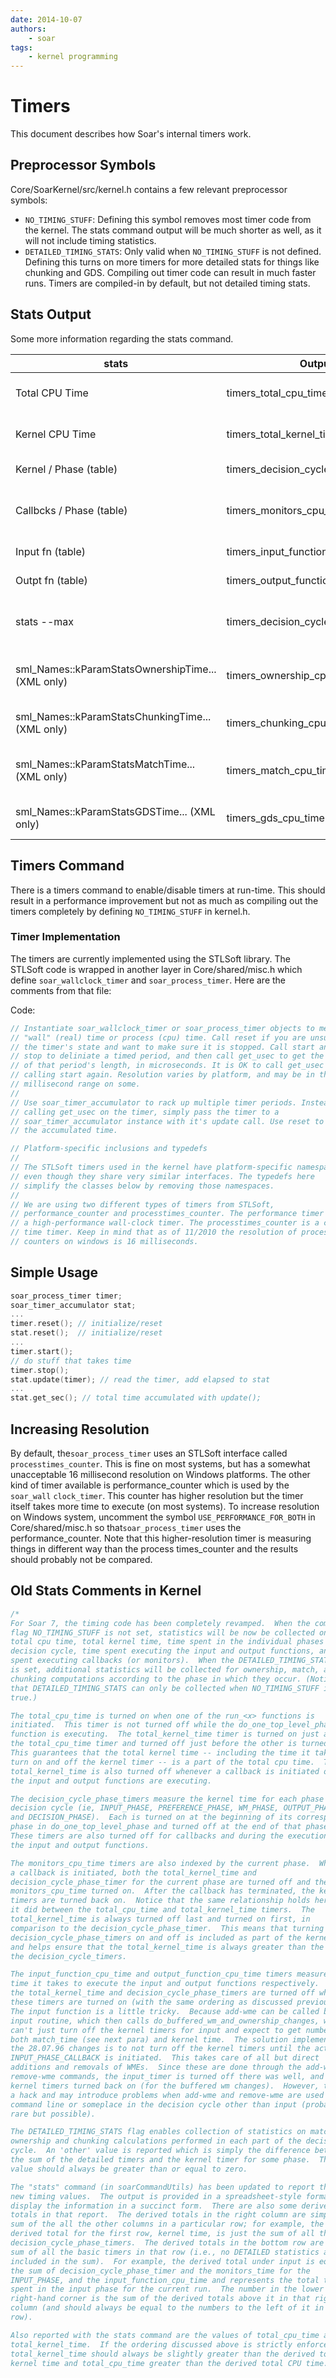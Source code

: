 ```yaml
---
date: 2014-10-07
authors:
    - soar
tags:
    - kernel programming
---
```


<!-- markdown-link-check-disable-next-line -->
<!-- old URL: https://soar.eecs.umich.edu/articles/articles/technical-documentation/206-timers -->

# Timers

This document describes how Soar's internal timers work.

## Preprocessor Symbols

Core/SoarKernel/src/kernel.h contains a few relevant preprocessor symbols:

- `NO_TIMING_STUFF`: Defining this symbol removes most timer code from the kernel.
    The stats command output will be much shorter as well, as it will not include
    timing statistics.
- `DETAILED_TIMING_STATS`: Only valid when `NO_TIMING_STUFF`
    is not defined. Defining this turns on more timers for more detailed stats for
    things like chunking and GDS. Compiling out timer code can result in much
    faster runs. Timers are compiled-in by default, but not detailed timing stats.

## Stats Output

Some more information regarding the stats command.

| stats                                            | Output agent struct                          | Detailed | Description                                                                                |
| ------------------------------------------------ | -------------------------------------------- | -------- | ------------------------------------------------------------------------------------------ |
| Total CPU Time                                   | timers_total_cpu_time                        | No       | Most encompassing, includes some scheduling code and all callbacks.                        |
| Kernel CPU Time                                  | timers_total_kernel_time                     | No       | Total CPU minus callbacks and a few other smaller things.                                  |
| Kernel / Phase (table)                           | timers_decision_cycle_phase[NUM_PHASE_TYPES] | No       | Time spent in each phase but not in callbacks.                                             |
| Callbcks / Phase (table)                         | timers_monitors_cpu_time[NUM_PHASE_TYPES]    | No       | Time spent in callbacks for each phase, but notINPUT_PHASE_CALLBACK or output functions.   |
| Input fn (table)                                 | timers_input_function_cpu_time               | No       | Time spent in INPUT_PHASE_CALLBACK.                                                        |
| Outpt fn (table)                                 | timers_output_function_cpu_time              | No       | Time spent in output functions.                                                            |
| stats --max                                      | timers_decision_cycle, max_dc_time_msec      | No       | Used to collect max per-cycle statistics. Essentially a sum of timers_decision_cycle_phase |
| sml_Names::kParamStatsOwnershipTime...(XML only) | timers_ownership_cpu_time                    | Yes      | Time spent in do_buffered_link_changes. Included in the decision cycle phase timers.       |
| sml_Names::kParamStatsChunkingTime...(XML only)  | timers_chunking_cpu_time                     | Yes      | Time spent chunking. Included in decision cycle phase timers.                              |
| sml_Names::kParamStatsMatchTime...(XML only)     | timers_match_cpu_time                        | Yes      | Time spent adding/removing WMEs to/from rete. Included in decision cycle phase timers.     |
| sml_Names::kParamStatsGDSTime... (XML only)      | timers_gds_cpu_time                          | Yes      | Time spent in the GDS code. Included in the decision cycle phase timers.                   |

## Timers Command

There is a timers command to enable/disable timers at run-time. This should
result in a performance improvement but not as much as compiling out the timers
completely by defining `NO_TIMING_STUFF` in kernel.h.

### Timer Implementation

The timers are currently implemented using the STLSoft library. The STLSoft code
is wrapped in another layer in Core/shared/misc.h which define
`soar_wallclock_timer` and `soar_process_timer`. Here are the comments from that
file:

Code:

```c++
// Instantiate soar_wallclock_timer or soar_process_timer objects to measure
// "wall" (real) time or process (cpu) time. Call reset if you are unsure of
// the timer's state and want to make sure it is stopped. Call start and then
// stop to deliniate a timed period, and then call get_usec to get the value
// of that period's length, in microseconds. It is OK to call get_usec after
// calling start again. Resolution varies by platform, and may be in the
// millisecond range on some.
//
// Use soar_timer_accumulator to rack up multiple timer periods. Instead of
// calling get_usec on the timer, simply pass the timer to a
// soar_timer_accumulator instance with it's update call. Use reset to clear
// the accumulated time.

// Platform-specific inclusions and typedefs
//
// The STLSoft timers used in the kernel have platform-specific namespaces
// even though they share very similar interfaces. The typedefs here
// simplify the classes below by removing those namespaces.
//
// We are using two different types of timers from STLSoft,
// performance_counter and processtimes_counter. The performance timer is
// a high-performance wall-clock timer. The processtimes_counter is a cpu-
// time timer. Keep in mind that as of 11/2010 the resolution of process-time
// counters on windows is 16 milliseconds.
```

## Simple Usage

```c++
soar_process_timer timer;
soar_timer_accumulator stat;
...
timer.reset(); // initialize/reset
stat.reset();  // initialize/reset
...
timer.start();
// do stuff that takes time
timer.stop();
stat.update(timer); // read the timer, add elapsed to stat
...
stat.get_sec(); // total time accumulated with update();
```

## Increasing Resolution

By default, the`soar_process_timer` uses an STLSoft interface called
`processtimes_counter`. This is fine on most systems, but has a somewhat
unacceptable 16 millisecond resolution on Windows platforms. The other kind of
timer available is performance_counter which is used by the `soar_wall`
`clock_timer`. This counter has higher resolution but the timer itself takes
more time to execute (on most systems). To increase resolution on Windows
system, uncomment the symbol `USE_PERFORMANCE_FOR_BOTH` in
Core/shared/misc.h so that`soar_process_timer` uses the performance_counter.
Note that this higher-resolution timer is measuring things in different way than
the process times_counter and the results should probably not be compared.

## Old Stats Comments in Kernel

```c++
/*
For Soar 7, the timing code has been completely revamped.  When the compile
flag NO_TIMING_STUFF is not set, statistics will be now be collected on the
total cpu time, total kernel time, time spent in the individual phases of a
decision cycle, time spent executing the input and output functions, and time
spent executing callbacks (or monitors).  When the DETAILED_TIMING_STATS flag
is set, additional statistics will be collected for ownership, match, and
chunking computations according to the phase in which they occur. (Notice
that DETAILED_TIMING_STATS can only be collected when NO_TIMING_STUFF is not
true.)

The total_cpu_time is turned on when one of the run_<x> functions is
initiated.  This timer is not turned off while the do_one_top_level_phase()
function is executing.  The total_kernel_time timer is turned on just after
the total_cpu_time timer and turned off just before the other is turned off.
This guarantees that the total kernel time -- including the time it takes to
turn on and off the kernel timer -- is a part of the total cpu time.  The
total_kernel_time is also turned off whenever a callback is initiated or when
the input and output functions are executing.

The decision_cycle_phase_timers measure the kernel time for each phase of the
decision cycle (ie, INPUT_PHASE, PREFERENCE_PHASE, WM_PHASE, OUTPUT_PHASE,
and DECISION_PHASE).  Each is turned on at the beginning of its corresponding
phase in do_one_top_level_phase and turned off at the end of that phase.
These timers are also turned off for callbacks and during the execution of
the input and output functions.

The monitors_cpu_time timers are also indexed by the current phase.  Whenever
a callback is initiated, both the total_kernel_time and
decision_cycle_phase_timer for the current phase are turned off and the
monitors_cpu_time turned on.  After the callback has terminated, the kernel
timers are turned back on.  Notice that the same relationship holds here as
it did between the total_cpu_time and total_kernel_time timers.  The
total_kernel_time is always turned off last and turned on first, in
comparison to the decision_cycle_phase_timer.  This means that turning the
decision_cycle_phase_timers on and off is included as part of the kernel time
and helps ensure that the total_kernel_time is always greater than the sum of
the decision_cycle_timers.

The input_function_cpu_time and output_function_cpu_time timers measure the
time it takes to execute the input and output functions respectively.  Both
the total_kernel_time and decision_cycle_phase_timers are turned off when
these timers are turned on (with the same ordering as discussed previously).
The input function is a little tricky.  Because add-wme can be called by the
input routine, which then calls do_buffered_wm_and_ownership_changes, we
can't just turn off the kernel timers for input and expect to get numbers for
both match_time (see next para) and kernel time.  The solution implemented in
the 28.07.96 changes is to not turn off the kernel timers until the actual
INPUT_PHASE_CALLBACK is initiated.  This takes care of all but direct
additions and removals of WMEs.  Since these are done through the add-wme and
remove-wme commands, the input_timer is turned off there was well, and the
kernel timers turned back on (for the buffered wm changes).  However, this is
a hack and may introduce problems when add-wme and remove-wme are used at the
command line or someplace in the decision cycle other than input (probably
rare but possible).

The DETAILED_TIMING_STATS flag enables collection of statistics on match,
ownership and chunking calculations performed in each part of the decision
cycle.  An 'other' value is reported which is simply the difference between
the sum of the detailed timers and the kernel timer for some phase.  The other
value should always be greater than or equal to zero.

The "stats" command (in soarCommandUtils) has been updated to report these
new timing values.  The output is provided in a spreadsheet-style format to
display the information in a succinct form.  There are also some derived
totals in that report.  The derived totals in the right column are simply the
sum of the all the other columns in a particular row; for example, the
derived total for the first row, kernel time, is just the sum of all the
decision_cycle_phase_timers.  The derived totals in the bottom row are the
sum of all the basic timers in that row (i.e., no DETAILED statistics are
included in the sum).  For example, the derived total under input is equal to
the sum of decision_cycle_phase_timer and the monitors_time for the
INPUT_PHASE, and the input_function_cpu_time and represents the total time
spent in the input phase for the current run.  The number in the lower
right-hand corner is the sum of the derived totals above it in that right
column (and should always be equal to the numbers to the left of it in that
row).

Also reported with the stats command are the values of total_cpu_time and
total_kernel_time.  If the ordering discussed above is strictly enforced,
total_kernel_time should always be slightly greater than the derived total
kernel time and total_cpu_time greater than the derived total CPU time. REW */
```

